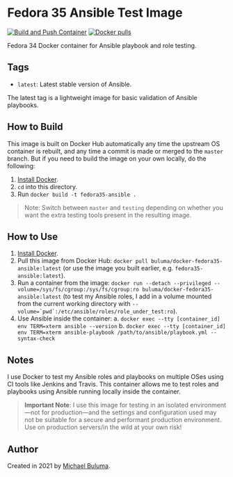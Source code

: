 # Fedora 35 Ansible Test Image

[![Build and Push Container](https://github.com/buluma/docker-fedora35-ansible/actions/workflows/build.yml/badge.svg)](https://github.com/buluma/docker-fedora35-ansible/actions/workflows/build.yml) [![Docker pulls](https://img.shields.io/docker/pulls/buluma/docker-fedora35-ansible)](https://hub.docker.com/r/buluma/docker-fedora35-ansible/)

Fedora 34 Docker container for Ansible playbook and role testing.

## Tags

  - `latest`: Latest stable version of Ansible.

The latest tag is a lightweight image for basic validation of Ansible playbooks.

## How to Build

This image is built on Docker Hub automatically any time the upstream OS container is rebuilt, and any time a commit is made or merged to the `master` branch. But if you need to build the image on your own locally, do the following:

  1. [Install Docker](https://docs.docker.com/engine/installation/).
  2. `cd` into this directory.
  3. Run `docker build -t fedora35-ansible .`

> Note: Switch between `master` and `testing` depending on whether you want the extra testing tools present in the resulting image.

## How to Use

  1. [Install Docker](https://docs.docker.com/engine/installation/).
  2. Pull this image from Docker Hub: `docker pull buluma/docker-fedora35-ansible:latest` (or use the image you built earlier, e.g. `fedora35-ansible:latest`).
  3. Run a container from the image: `docker run --detach --privileged --volume=/sys/fs/cgroup:/sys/fs/cgroup:ro buluma/docker-fedora35-ansible:latest` (to test my Ansible roles, I add in a volume mounted from the current working directory with ``--volume=`pwd`:/etc/ansible/roles/role_under_test:ro``).
  4. Use Ansible inside the container:
    a. `docker exec --tty [container_id] env TERM=xterm ansible --version`
    b. `docker exec --tty [container_id] env TERM=xterm ansible-playbook /path/to/ansible/playbook.yml --syntax-check`

## Notes

I use Docker to test my Ansible roles and playbooks on multiple OSes using CI tools like Jenkins and Travis. This container allows me to test roles and playbooks using Ansible running locally inside the container.

> **Important Note**: I use this image for testing in an isolated environment—not for production—and the settings and configuration used may not be suitable for a secure and performant production environment. Use on production servers/in the wild at your own risk!

## Author

Created in 2021 by [Michael Buluma](https://github.com/buluma).
